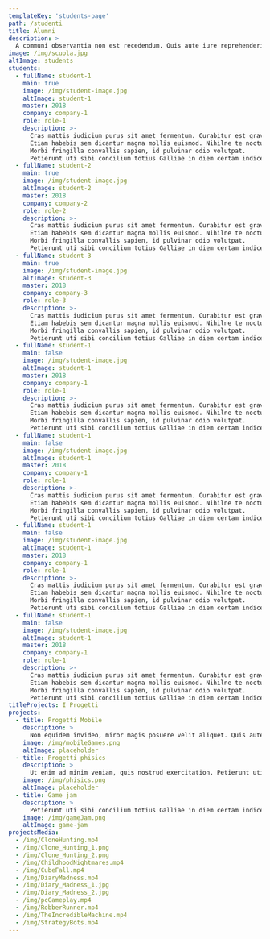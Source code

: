 ```yaml
---
templateKey: 'students-page'
path: /studenti
title: Alumni
description: >
  A communi observantia non est recedendum. Quis aute iure reprehenderit in voluptate velit esse. Ambitioni dedisse scripsisse iudicaretur.
image: /img/scuola.jpg
altImage: students
students:
  - fullName: student-1
    main: true
    image: /img/student-image.jpg
    altImage: student-1
    master: 2018
    company: company-1
    role: role-1
    description: >-
      Cras mattis iudicium purus sit amet fermentum. Curabitur est gravida et libero vitae dictum.
      Etiam habebis sem dicantur magna mollis euismod. Nihilne te nocturnum praesidium Palati, nihil urbis vigiliae.
      Morbi fringilla convallis sapien, id pulvinar odio volutpat.
      Petierunt uti sibi concilium totius Galliae in diem certam indicere.
  - fullName: student-2
    main: true
    image: /img/student-image.jpg
    altImage: student-2
    master: 2018
    company: company-2
    role: role-2
    description: >-
      Cras mattis iudicium purus sit amet fermentum. Curabitur est gravida et libero vitae dictum.
      Etiam habebis sem dicantur magna mollis euismod. Nihilne te nocturnum praesidium Palati, nihil urbis vigiliae.
      Morbi fringilla convallis sapien, id pulvinar odio volutpat.
      Petierunt uti sibi concilium totius Galliae in diem certam indicere.
  - fullName: student-3
    main: true
    image: /img/student-image.jpg
    altImage: student-3
    master: 2018
    company: company-3
    role: role-3
    description: >-
      Cras mattis iudicium purus sit amet fermentum. Curabitur est gravida et libero vitae dictum.
      Etiam habebis sem dicantur magna mollis euismod. Nihilne te nocturnum praesidium Palati, nihil urbis vigiliae.
      Morbi fringilla convallis sapien, id pulvinar odio volutpat.
      Petierunt uti sibi concilium totius Galliae in diem certam indicere.
  - fullName: student-1
    main: false
    image: /img/student-image.jpg
    altImage: student-1
    master: 2018
    company: company-1
    role: role-1
    description: >-
      Cras mattis iudicium purus sit amet fermentum. Curabitur est gravida et libero vitae dictum.
      Etiam habebis sem dicantur magna mollis euismod. Nihilne te nocturnum praesidium Palati, nihil urbis vigiliae.
      Morbi fringilla convallis sapien, id pulvinar odio volutpat.
      Petierunt uti sibi concilium totius Galliae in diem certam indicere.
  - fullName: student-1
    main: false
    image: /img/student-image.jpg
    altImage: student-1
    master: 2018
    company: company-1
    role: role-1
    description: >-
      Cras mattis iudicium purus sit amet fermentum. Curabitur est gravida et libero vitae dictum.
      Etiam habebis sem dicantur magna mollis euismod. Nihilne te nocturnum praesidium Palati, nihil urbis vigiliae.
      Morbi fringilla convallis sapien, id pulvinar odio volutpat.
      Petierunt uti sibi concilium totius Galliae in diem certam indicere.
  - fullName: student-1
    main: false
    image: /img/student-image.jpg
    altImage: student-1
    master: 2018
    company: company-1
    role: role-1
    description: >-
      Cras mattis iudicium purus sit amet fermentum. Curabitur est gravida et libero vitae dictum.
      Etiam habebis sem dicantur magna mollis euismod. Nihilne te nocturnum praesidium Palati, nihil urbis vigiliae.
      Morbi fringilla convallis sapien, id pulvinar odio volutpat.
      Petierunt uti sibi concilium totius Galliae in diem certam indicere.
  - fullName: student-1
    main: false
    image: /img/student-image.jpg
    altImage: student-1
    master: 2018
    company: company-1
    role: role-1
    description: >-
      Cras mattis iudicium purus sit amet fermentum. Curabitur est gravida et libero vitae dictum.
      Etiam habebis sem dicantur magna mollis euismod. Nihilne te nocturnum praesidium Palati, nihil urbis vigiliae.
      Morbi fringilla convallis sapien, id pulvinar odio volutpat.
      Petierunt uti sibi concilium totius Galliae in diem certam indicere.
titleProjects: I Progetti
projects:
  - title: Progetti Mobile
    description: >
      Non equidem invideo, miror magis posuere velit aliquet. Quis aute iure reprehenderit in voluptate velit esse. Unam incolunt Belgae, aliam Aquitani, tertiam. Fictum,  deserunt mollit anim laborum astutumque! Gallia est omnis divisa in partes tres, quarum. A communi observantia non est recedendum.
    image: /img/mobileGames.png
    altImage: placeholder
  - title: Progetti phisics
    description: >
      Ut enim ad minim veniam, quis nostrud exercitation. Petierunt uti sibi concilium totius Galliae in diem certam indicere. Idque Caesaris facere voluntate liceret: sese habere. Excepteur sint obcaecat cupiditat non proident culpa. Lorem ipsum dolor sit amet, consectetur adipisici elit, sed eiusmod tempor incidunt ut labore et dolore magna aliqua. Gallia est omnis divisa in partes tres, quarum.
    image: /img/phisics.png
    altImage: placeholder
  - title: Game jam
    description: >
      Petierunt uti sibi concilium totius Galliae in diem certam indicere. Contra legem facit qui id facit quod lex prohibet. Nihilne te nocturnum praesidium Palati, nihil urbis vigiliae. A communi observantia non est recedendum. Curabitur blandit tempus ardua ridiculus sed magna. Non equidem invideo, miror magis posuere velit aliquet.
    image: /img/gameJam.png
    altImage: game-jam
projectsMedia:
  - /img/CloneHunting.mp4
  - /img/Clone_Hunting_1.png
  - /img/Clone_Hunting_2.png
  - /img/ChildhoodNightmares.mp4
  - /img/CubeFall.mp4
  - /img/DiaryMadness.mp4
  - /img/Diary_Madness_1.jpg
  - /img/Diary_Madness_2.jpg
  - /img/pcGameplay.mp4
  - /img/RobberRunner.mp4
  - /img/TheIncredibleMachine.mp4
  - /img/StrategyBots.mp4
---
```


